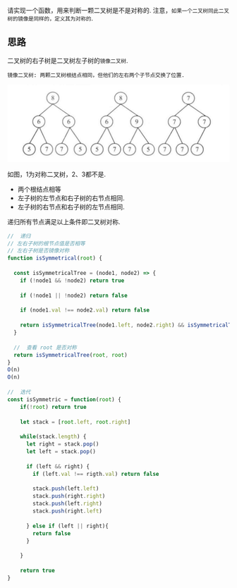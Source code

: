 请实现一个函数，用来判断一颗二叉树是不是对称的. 注意，`如果一个二叉树同此二叉树的镜像是同样的，定义其为对称的`. 

## 思路
二叉树的右子树是二叉树左子树的`镜像二叉树`. 

`镜像二叉树: 两颗二叉树根结点相同，但他们的左右两个子节点交换了位置. `

![Alt text](对称二叉树.png)

如图，1为对称二叉树，2、3都不是. 

- 两个根结点相等
- 左子树的左节点和右子树的右节点相同. 
- 左子树的右节点和右子树的左节点相同. 

递归所有节点满足以上条件即二叉树对称. 


```js
//  递归
// 左右子树的根节点值是否相等
// 左右子树是否镜像对称
function isSymmetrical(root) {

  const isSymmetricalTree = (node1, node2) => {
    if (!node1 && !node2) return true

    if (!node1 || !node2) return false

    if (node1.val !== node2.val) return false

    return isSymmetricalTree(node1.left, node2.right) && isSymmetricalTree(node1.right, node2.left)
  }

  //  查看 root 是否对称
  return isSymmetricalTree(root, root)
}
O(n)
O(n)

//  迭代
const isSymmetric = function(root) {
    if(!root) return true

    let stack = [root.left, root.right] 

    while(stack.length) {
      let right = stack.pop()
      let left = stack.pop()

      if (left && right) {
        if (left.val !== rigth.val) return false

        stack.push(left.left)
        stack.push(right.right)
        stack.push(left.right)
        stack.push(right.left)

      } else if (left || right){
        return false
      }
      
    }

    return true
}
```
